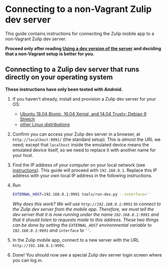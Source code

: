 # Connecting to a non-Vagrant Zulip dev server

This guide contains instructions for connecting the Zulip mobile app to a
non-Vagrant Zulip dev server.

**Proceed only after reading
[Using a dev version of the server](build-run.md#using-a-dev-version-of-the-server)
and deciding that a non-Vagrant setup is better for you.**

## Connecting to a Zulip dev server that runs directly on your operating system

**These instructions have only been tested with Android.**

1. If you haven't already, install and provision a Zulip dev server for your
   OS:
    * [Ubuntu 18.04 Bionic, 16.04 Xenial, and 14.04 Trusty; Debian 9 Stretch](
        https://zulip.readthedocs.io/en/latest/development/setup-advanced.html#installing-directly-on-ubuntu-or-debian)
    * [other Linux distributions](
        https://zulip.readthedocs.io/en/latest/development/setup-advanced.html#installing-manually-on-linux)

2. Confirm you can access your Zulip dev server in a browser, at
   `http://localhost:9991/` (the standard setup).  This is *almost* the URL
   we need; except that `localhost` inside the emulated device means the
   emulated device itself, so we need to replace it with another name for
   your host.

3. Find the IP address of your computer on your local network (see
   [instructions](find-ip-address.md)).  This guide will proceed with
   `192.168.0.1`.  Replace this IP address with your own local IP address in
   the following instructions.

4. Run
   ```sh
   EXTERNAL_HOST=192.168.0.1:9991 tools/run-dev.py --interface=''
   ```
   *Why does this work? We will use `http://192.168.0.1:9991` to connect to
   the Zulip dev server from the mobile app. Therefore, we must tell the dev
   server that it is now running under the name `192.168.0.1:9991` and that
   it should listen to requests made to this address. These two things can
   be done by setting the `EXTERNAL_HOST` environmental variable to
   `192.168.0.1:9991` and `interface` to `''`.*

5. In the Zulip mobile app, connect to a new server with the URL
   `http://192.168.0.1:9991`.

6. Done! You should now see a special Zulip dev server login screen where
   you can log in.
